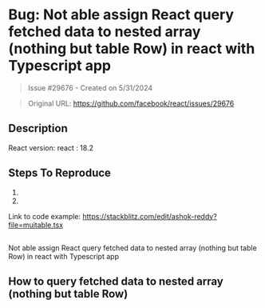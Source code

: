 # Bug: Not able assign React query fetched data to nested array (nothing but table Row) in react with Typescript app

> Issue #29676 - Created on 5/31/2024

> Original URL: https://github.com/facebook/react/issues/29676

## Description

<!--
The live code example with following link : https://stackblitz.com/edit/ashok-reddy?file=muitable.tsx
-->

React version:
react : 18.2

## Steps To Reproduce

1.
2.

<!--
   await mutateAsync(
      { dataWithDisplayOrder },
      {
        onSuccess: (responseid: any) => {
          //  i got response as id
          setResponseId(responseid);
          // here restting the nestedArray
          resetField('nestedArray');

          // now here i'm passing this id to to fetch the saved details using useeffect
          setResponseId(responseid);
          // here is my ask ???????
          /// My asK here is how to set fetched data to nestedArray??? to display in UI
        },
        onError: (error) => {},
      }
    );
  };

-->

Link to code example: https://stackblitz.com/edit/ashok-reddy?file=muitable.tsx

<!--
 
  ehttps://stackblitz.com/edit/ashok-reddy?file=muitable.tsx
-->

## 
Not able assign React query fetched data to nested array (nothing but table Row) in react with Typescript app

## How to query fetched data to nested array (nothing but table Row)

